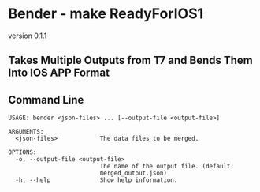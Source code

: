 #  Bender - make ReadyForIOS1
version 0.1.1

## Takes Multiple Outputs from T7 and Bends Them Into IOS APP Format 

## Command Line


```
USAGE: bender <json-files> ... [--output-file <output-file>]

ARGUMENTS:
  <json-files>            The data files to be merged.

OPTIONS:
  -o, --output-file <output-file>
                          The name of the output file. (default:
                          merged_output.json)
  -h, --help              Show help information.
```

